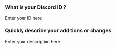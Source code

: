 ### What is your Discord ID ?
Enter your ID here

### Quickly describe your additions or changes
Enter your description here
